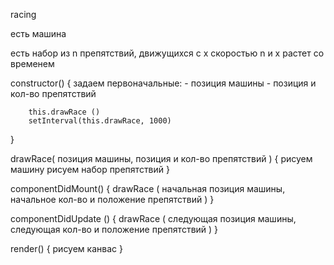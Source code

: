 racing

есть машина

есть набор из n препятствий, движущихся с x скоростью
n и x растет со временем




constructor() {
    задаем первоначальные:
        - позиция машины
        - позиция и кол-во препятствий

        this.drawRace ()
        setInterval(this.drawRace, 1000)
}

drawRace( позиция машины, позиция и кол-во препятствий ) { 
    рисуем машину
    рисуем набор препятствий
}

componentDidMount() {
    drawRace ( 
        начальная позиция машины,
        начальное кол-во и положение препятствий )
}

componentDidUpdate () {
    drawRace ( 
        следующая позиция машины,
        следующая кол-во и положение препятствий )
}

render() {
    рисуем канвас
}

